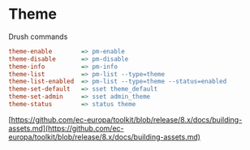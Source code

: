 # Theme

Drush commands

```ini
theme-enable        => pm-enable
theme-disable       => pm-disable
theme-info          => pm-info
theme-list          => pm-list --type=theme
theme-list-enabled  => pm-list --type=theme --status=enabled
theme-set-default   => sset theme_default
theme-set-admin     => sset admin_theme
theme-status        => status theme
```









[https://github.com/ec-europa/toolkit/blob/release/8.x/docs/building-assets.md](https://github.com/ec-europa/toolkit/blob/release/8.x/docs/building-assets.md)
